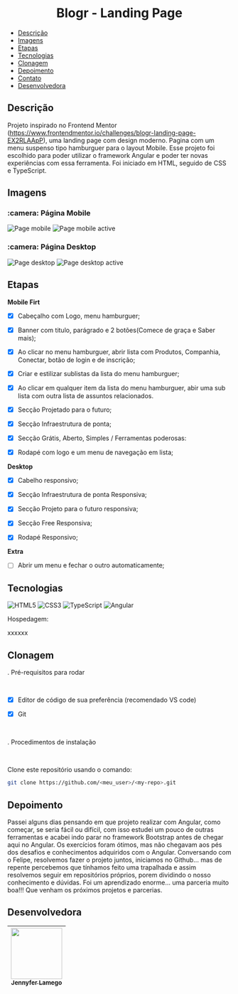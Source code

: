 # <h1 align = "center">Blogr - Landing Page</h1>

 - [Descrição](#descrição)
 - [Imagens](#imagens)
 - [Etapas](#etapas)
 - [Tecnologias](#tecnologias)
 - [Clonagem](#clonagem)
 - [Depoimento](#depoimento)
 - [Contato](#contato)
 - [Desenvolvedora](#desenvolvedora)

## Descrição

Projeto inspirado no Frontend Mentor (https://www.frontendmentor.io/challenges/blogr-landing-page-EX2RLAApP), uma landing page com design moderno. Pagina com um menu suspenso tipo hamburguer para o layout Mobile. Esse projeto foi escolhido para poder utilizar o framework Angular e poder ter novas experiências com essa ferramenta. Foi iniciado em HTML, seguido de CSS e TypeScript. 


## Imagens

<h3> :camera: Página Mobile</h3>

![Page mobile](https://user-images.githubusercontent.com/102830741/212414293-2668589f-22f4-4132-8d88-5e2d8700e01d.png) ![Page mobile active](https://user-images.githubusercontent.com/102830741/212427463-f01e3370-657a-44cc-8a1d-67e5c05612d3.png)


<h3> :camera: Página Desktop</h3>

![Page desktop](https://user-images.githubusercontent.com/102830741/212415570-d3c63a6f-cfdf-4a70-af96-558fc9a7e4c9.png) ![Page desktop active](https://user-images.githubusercontent.com/102830741/212427522-0939f512-656a-45b9-92d8-25f7cff118ee.png)



## Etapas

**Mobile Firt**

 - [x] Cabeçalho com Logo, menu hamburguer;

 - [x] Banner com titulo, parágrado e 2 botões(Comece de graça e Saber mais);

 - [x] Ao clicar no menu hamburguer, abrir lista com Produtos, Companhia, Conectar, botão de login e de inscrição;

 - [x] Criar e estilizar sublistas da lista do menu hamburguer;

 - [x] Ao clicar em qualquer item da lista do menu hamburguer, abir uma sub lista com outra lista de assuntos relacionados.

 - [x] Secção Projetado para o futuro; 

 - [x] Secção Infraestrutura de ponta;

 - [x] Secção Grátis, Aberto, Simples / Ferramentas poderosas:

 - [x] Rodapé com logo e um menu de navegação em lista;

**Desktop**

 - [x] Cabelho responsivo;

 - [x] Secção Infraestrutura de ponta Responsiva;

 - [x] Secção Projeto para o futuro responsiva;

 - [x] Secção Free Responsiva;

 - [x] Rodapé Responsivo;

**Extra**

 - [ ] Abrir um menu e fechar o outro automaticamente;
 
## Tecnologias

 ![HTML5](https://img.shields.io/badge/html5-%23E34F26.svg?style=for-the-badge&logo=html5&logoColor=white) ![CSS3](https://img.shields.io/badge/css3-%231572B6.svg?style=for-the-badge&logo=css3&logoColor=white) ![TypeScript](https://img.shields.io/badge/TypeScript-007ACC?style=for-the-badge&logo=typescript&logoColor=white) ![Angular](https://img.shields.io/badge/Angular-DD0031?style=for-the-badge&logo=angular&logoColor=white) 
 
Hospedagem:

 xxxxxx


 ## Clonagem

 . Pré-requisitos para rodar <a name="id05"></a>

<br />

- [x] Editor de código de sua preferência (recomendado VS code)
- [x] Git


<br />

. Procedimentos de instalação <a name="id06"></a>

<br />

Clone este repositório usando o comando:

```bash
git clone https://github.com/<meu_user>/<my-repo>.git
```

 
## Depoimento

Passei alguns dias pensando em que projeto realizar com Angular, como começar, se seria fácil ou difícil, com isso estudei um pouco de outras ferramentas e acabei indo parar no framework Bootstrap antes de chegar aqui no Angular. Os exercícios foram ótimos, mas não chegavam aos pés dos desafios e conhecimentos adquiridos com o Angular. Conversando com o Felipe, resolvemos fazer o projeto juntos, iniciamos no Github... mas de repente percebemos que tínhamos feito uma trapalhada e assim resolvemos seguir em repositórios próprios, porem dividindo o nosso conhecimento e dúvidas. 
Foi um aprendizado enorme... uma parceria muito boa!!! Que venham os próximos projetos e parcerias. 
 


## Desenvolvedora

 | [<img src="https://avatars.githubusercontent.com/u/102830741?s=400&u=eb0ed821d5deeaaac9a910f737ce38ddfda2f3a9&v=4" width=115><br><sub>Jennyfer Lamego</sub>](https://github.com/JennyLamego2022) 
 | :---: |
